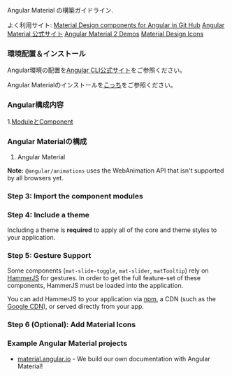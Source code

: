 Angular Material の構築ガイドライン.

よく利用サイト:
[Material Design components for Angular in Git Hub](https://github.com/angular/material2)
[Angular Material 公式サイト](https://material.angular.io)
[Angular Material 2 Demos](https://material2-demoapp.firebaseapp.com/)
[Material Design Icons](https://material.io/icons/)

### 環境配置＆インストール

Angular環境の配置を[Angular CLI公式サイト](https://cli.angular.io/)をご参照ください。

Angular Materialのインストールを[こっち](./material-started.md)をご参照ください。


### Angular構成内容

1.[ModuleとComponent](./app-module.md)

### Angular Materialの構成

1. Angular Material



**Note:** `@angular/animations` uses the WebAnimation API that isn't supported by all browsers yet.


### Step 3: Import the component modules


### Step 4: Include a theme

Including a theme is **required** to apply all of the core and theme styles to your application.



### Step 5: Gesture Support

Some components (`mat-slide-toggle`, `mat-slider`, `matTooltip`) rely on
[HammerJS](http://hammerjs.github.io/) for gestures. In order to get the full feature-set of these
components, HammerJS must be loaded into the application.

You can add HammerJS to your application via [npm](https://www.npmjs.com/package/hammerjs), a CDN
(such as the [Google CDN](https://developers.google.com/speed/libraries/#hammerjs)), or served
directly from your app.


### Step 6 (Optional): Add Material Icons




### Example Angular Material projects
- [material.angular.io](https://material.angular.io) -
We build our own documentation with Angular Material!
